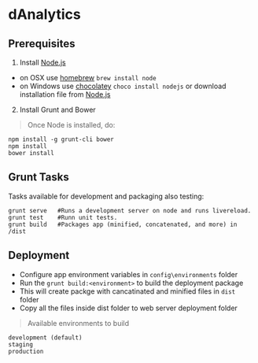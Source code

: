 # dAnalytics

## Prerequisites

1. Install [Node.js](http://nodejs.org)
 - on OSX use [homebrew](http://brew.sh) `brew install node`
 - on Windows use [chocolatey](https://chocolatey.org/) `choco install nodejs` or download installation file from [Node.js](http://nodejs.org)
2. Install Grunt and Bower


> Once Node is installed, do:
 
	npm install -g grunt-cli bower
	npm install
	bower install

Grunt Tasks
-------------

Tasks available for development and packaging also testing:

    grunt serve   #Runs a development server on node and runs livereload.
    grunt test    #Runn unit tests.
    grunt build   #Packages app (minified, concatenated, and more) in /dist

Deployment
-------------

- Configure app environment variables in `` config\environments `` folder
- Run the `` grunt build:<environment> `` to build the deployment package
- This will create packge with cancatinated and minified files in `` dist `` folder
- Copy all the files inside dist folder to web server deployment folder

> Available environments to build


    development (default)
    staging
    production